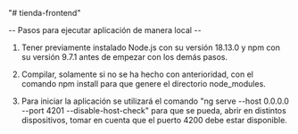 "# tienda-frontend" 

-- Pasos para ejecutar aplicación de manera local --

1. Tener previamente instalado Node.js con su versión 18.13.0 y npm con su versión 9.7.1 antes de empezar con los demás pasos.

2. Compilar, solamente si no se ha hecho con anterioridad, con el comando npm install para que genere el directorio node_modules.

3. Para iniciar la aplicación se utilizará el comando "ng serve --host 0.0.0.0 --port 4201 --disable-host-check" para que se pueda,
abrir en distintos dispositivos, tomar en cuenta que el puerto 4200 debe estar disponible.
